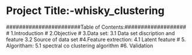 # Project Title:-whisky_clustering
#######################Table of Contents:###################
         # 1.Introduction
         # 2.Objective
         # 3.Data set:
              3.1 Data set discription and feature
              3.2 Source of data set
          #4.Feature extrection:
              4.1 Latent feature
         # 5. Algoritham:
              5.1 spectral co clustering algorithm
          #6. Validation

   
              
